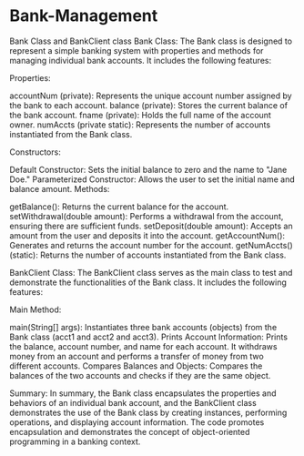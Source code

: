 # Bank-Management
Bank Class and BankClient class
Bank Class:
The Bank class is designed to represent a simple banking system with properties and methods for managing individual bank accounts. It includes the following features:

Properties:

accountNum (private): Represents the unique account number assigned by the bank to each account.
balance (private): Stores the current balance of the bank account.
fname (private): Holds the full name of the account owner.
numAccts (private static): Represents the number of accounts instantiated from the Bank class.

Constructors:

Default Constructor: Sets the initial balance to zero and the name to "Jane Doe."
Parameterized Constructor: Allows the user to set the initial name and balance amount.
Methods:

getBalance(): Returns the current balance for the account.
setWithdrawal(double amount): Performs a withdrawal from the account, ensuring there are sufficient funds.
setDeposit(double amount): Accepts an amount from the user and deposits it into the account.
getAccountNum(): Generates and returns the account number for the account.
getNumAccts() (static): Returns the number of accounts instantiated from the Bank class.


BankClient Class:
The BankClient class serves as the main class to test and demonstrate the functionalities of the Bank class. It includes the following features:

Main Method:

main(String[] args): Instantiates three bank accounts (objects) from the Bank class (acct1 and acct2 and acct3).
Prints Account Information: Prints the balance, account number, and name for each account.
It withdraws money from an account and performs a transfer of money from two different accounts.
Compares Balances and Objects: Compares the balances of the two accounts and checks if they are the same object.

Summary:
In summary, the Bank class encapsulates the properties and behaviors of an individual bank account, and the BankClient class demonstrates the use of the Bank class by creating instances, performing operations, and displaying account information. The code promotes encapsulation and demonstrates the concept of object-oriented programming in a banking context.
